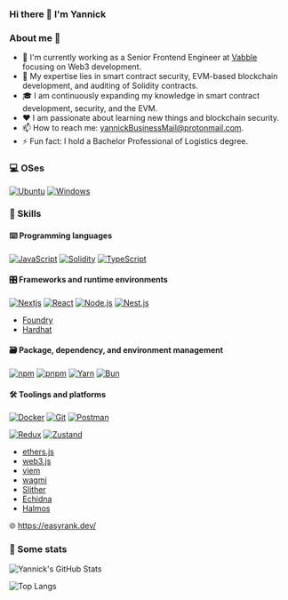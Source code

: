 ### Hi there 👋 I'm Yannick

### About me 💯

- 🔭 I'm currently working as a Senior Frontend Engineer at [Vabble](https://www.vabble.com/) focusing on Web3 development.
- 🔧 My expertise lies in smart contract security, EVM-based blockchain development, and auditing of Solidity contracts.
- 🎓 I am continuously expanding my knowledge in smart contract development, security, and the EVM.
- ❤️ I am passionate about learning new things and blockchain security.
- 📫 How to reach me: [yannickBusinessMail@protonmail.com](mailto:yannickBusinessMail@protonmail.com).
- ⚡ Fun fact: I hold a Bachelor Professional of Logistics degree.

### 💻 OSes

<p> 
    <a href="https://ubuntu.com" target="_blank"><img alt="Ubuntu"
        src="https://img.shields.io/badge/Ubuntu-E95420?style=for-the-badge&logo=ubuntu&logoColor=white"/></a>
    <a href="https://www.microsoft.com/en-gb/windows" target="_blank"><img alt="Windows"
        src="https://img.shields.io/badge/Windows-0078D6?style=for-the-badge&logo=windows&logoColor=white"/></a>
</p>

### 🎯 Skills

#### ⌨️ Programming languages

<p>
    <a href="https://developer.mozilla.org/en-US/docs/Web/JavaScript" target="_blank"><img alt="JavaScript"
        src="https://img.shields.io/badge/JavaScript-323330?style=for-the-badge&logo=javascript&logoColor=F7DF1E"/></a>
    <a href="https://docs.soliditylang.org" target="_blank"><img alt="Solidity"
        src="https://img.shields.io/badge/Solidity-e6e6e6?style=for-the-badge&logo=solidity&logoColor=black"/></a>
    <a href="https://www.typescriptlang.org" target="_blank"><img alt="TypeScript"
        src="https://img.shields.io/badge/TypeScript-007ACC?style=for-the-badge&logo=typescript&logoColor=white"/></a>
</p>


#### 🎛 Frameworks and runtime environments

<p>
    <a href="https://nextjs.org" target="_blank"><img alt="Nextjs"
        src="https://img.shields.io/badge/Next.js-000000?style=for-the-badge&logo=nextdotjs&logoColor=white"/></a>
    <a href="https://react.dev" target="_blank"><img alt="React"
        src="https://img.shields.io/badge/React-41E0FD?style=for-the-badge&logo=react&logoColor=white"/></a>
    <a href="https://nodejs.org" target="_blank"><img alt="Node.js"
        src="https://img.shields.io/badge/Node.js-43853D?style=for-the-badge&logo=node.js&logoColor=white"/></a>
    <a href="https://nestjs.com" target="_blank"><img alt="Nest.js"
        src="https://img.shields.io/badge/NestJS-E0234E?style=for-the-badge&logo=nestjs&logoColor=white"/></a>
</p>

- [Foundry](https://github.com/foundry-rs/foundry)
- [Hardhat](https://hardhat.org)

#### 🗃 Package, dependency, and environment management

<p>
    <a href="https://www.npmjs.com" target="_blank"><img alt="npm"
        src="https://img.shields.io/badge/npm-CB3837?style=for-the-badge&logo=npm&logoColor=white"/></a>
    <a href="https://pnpm.io" target="_blank"><img alt="pnpm"
        src="https://img.shields.io/badge/pnpm-%234a4a4a?style=for-the-badge&logo=pnpm&logoColor=f69220"/></a>
    <a href="https://yarnpkg.com" target="_blank"><img alt="Yarn"
        src="https://img.shields.io/badge/Yarn-2C8EBB?style=for-the-badge&logo=yarn&logoColor=white"/></a>
    <a href="https://bun.sh" target="_blank"><img alt="Bun"
        src="https://img.shields.io/badge/Bun-000000?style=for-the-badge&logo=bun&logoColor=white"/></a>
</p>

#### 🛠 Toolings and platforms

<p>
    <a href="https://www.docker.com/" target="_blank"><img alt="Docker"
        src="https://img.shields.io/badge/Docker-2CA5E0?style=for-the-badge&logo=docker&logoColor=white"/></a>
    <a href="https://git-scm.com" target="_blank"><img alt="Git"
        src="https://img.shields.io/badge/Git-F05032?style=for-the-badge&logo=git&logoColor=white"/></a>
    <a href="https://www.postman.com" target="_blank"><img alt="Postman"
        src="https://img.shields.io/badge/Postman-FF6C37?style=for-the-badge&logo=Postman&logoColor=white"/></a>
</p>

<p>
    <a href="https://redux.js.org/" target="_blank"><img alt="Redux"
        src="https://img.shields.io/badge/Redux-593D54?style=for-the-badge&logo=redux&logoColor=white"/></a>
    <a href="https://zustand.docs.pmnd.rs/" target="_blank"><img alt="Zustand"
        src="https://img.shields.io/badge/Zustand-000000?style=for-the-badge&logo=zustand&logoColor=white"/></a>
</p>

- [ethers.js](https://docs.ethers.io)
- [web3.js](https://web3js.readthedocs.io)
- [viem](https://viem.sh)
- [wagmi](https://wagmi.sh)
- [Slither](https://github.com/crytic/slither)
- [Echidna](https://github.com/crytic/echidna)
- [Halmos](https://github.com/halmos-io/halmos)



🌐 https://easyrank.dev/

### 🔎 Some stats

![Yannick's GitHub Stats](https://github-readme-stats.vercel.app/api?username=Mill1995&count_private=true&show_icons=true&theme=tokyonight&hide_rank=true&hide=stars,issues&show=prs_merged,prs_merged_percentage)

![Top Langs](https://github-readme-stats.vercel.app/api/top-langs/?username=Mill1995&layout=compact&langs_count=8&theme=tokyonight&hide=css,html)
